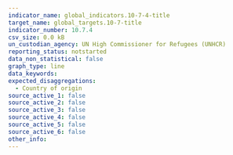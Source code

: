 ```yaml
---
indicator_name: global_indicators.10-7-4-title
target_name: global_targets.10-7-title
indicator_number: 10.7.4
csv_size: 0.0 kB
un_custodian_agency: UN High Commissioner for Refugees (UNHCR)
reporting_status: notstarted
data_non_statistical: false
graph_type: line
data_keywords:
expected_disaggregations:
  - Country of origin
source_active_1: false
source_active_2: false
source_active_3: false
source_active_4: false
source_active_5: false
source_active_6: false
other_info: 
---
```

